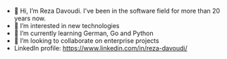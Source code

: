 - 👋 Hi, I’m Reza Davoudi. I've been in the software field for more than 20 years now. 
- 👀 I’m interested in new technologies
- 🌱 I’m currently learning German, Go and Python
- 💞️ I’m looking to collaborate on enterprise projects
- LinkedIn profile: https://www.linkedin.com/in/reza-davoudi/
<!---
rdavoudi/rdavoudi is a ✨ special ✨ repository because its `README.md` (this file) appears on your GitHub profile.
You can click the Preview link to take a look at your changes.
--->
